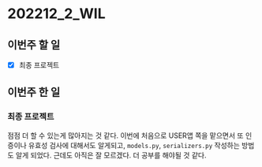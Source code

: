 # 202212_2_WIL

## 이번주 할 일
- [X] 최종 프로젝트

## 이번주 한 일
### 최종 프로젝트
점점 더 할 수 있는게 많아지는 것 같다.
이번에 처음으로 USER앱 쪽을 맡으면서 또 인증이나 유효성 검사에 대해서도 알게되고, `models.py`, `serializers.py` 작성하는 방법도 알게 되었다.
근데도 아직은 잘 모르겠다.
더 공부를 해야될 것 같다.